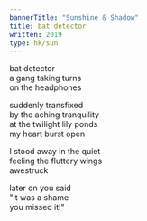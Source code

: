 ```yaml
---
bannerTitle: "Sunshine & Shadow" 
title: bat detector
written: 2019
type: hk/sun
---
```


bat detector  
a gang taking turns  
on the headphones  


suddenly transfixed  
by the aching tranquility  
at the twilight lily ponds  
my heart burst open  


I stood away in the quiet  
feeling the fluttery wings  
awestruck  


later on you said  
"it was a shame  
you missed it!"
